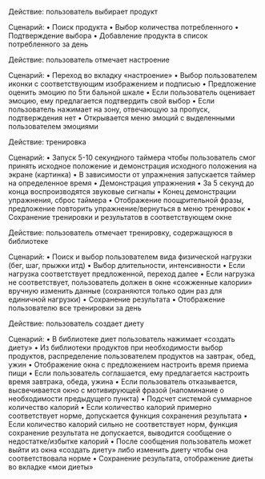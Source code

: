 Действие: пользователь выбирает продукт

Сценарий:
•	Поиск продукта 
•	Выбор количества потребленного
•	Подтверждение выбора
•	Добавление продукта в список потребленного за день


Действие: пользователь отмечает настроение

Сценарий:
•	Переход во вкладку «настроение»
•	Выбор пользователем иконки с соответствующим изображением и подписью
•	Предложение оценить эмоцию по 5ти бальной шкале
•	Если пользователь оценивает эмоцию, ему предлагается подтвердить свой выбор
•	Если пользователь нажимает на зону, отвечающую за пропуск, подтверждения нет
•	Открывается меню эмоций с выделенными пользователем эмоциями

Действие: тренировка

Сценарий:
•	Запуск 5-10 секундного таймера чтобы пользователь смог принять исходное положение и демонстрация исходного положения на экране (картинка)
•	В зависимости от упражнения запускается таймер на определенное время
•	Демонстрация упражнения
•	За 5 секунд до конца воспроизводятся звуковые сигналы
•	Конец демонстрации упражнения, сброс таймера
•	Отображение поощрительной фразы, предложение повторить упражнение/вернуться в меню тренировок
•	Сохранение тренировки и результатов в соответствующем окне

Действие: пользователь отмечает тренировку, содержащуюся в библиотеке

Сценарий:
•	Поиск и выбор пользователем вида физической нагрузки (бег, шаг, прыжки итд)
•	Выбор длительности, интенсивности 
•	Если нагрузка соответствует предложенной, переход далее
•	Если нагрузка не соответствует, пользователь должен в окне «сожженные калории» вручную изменить данные (сохраняются только один раз для единичной нагрузки)
•	Сохранение результата
•	Отображение пользователю все тренировки за день


Действие: пользователь создает диету

Сценарий:
•	В библиотеке диет пользователь нажимает «создать диету»
•	Из библиотеки продуктов при необходимости выбор продуктов, распределение пользователем продуктов на завтрак, обед, ужин
•	Отображение окна с предложением настроить время приема пищи
•	Если пользователь соглашается, ему предлагается настроить время завтрака, обеда, ужина
•	Если пользователь отказывается, высвечивается окно с мотивирующей фразой (напоминание о необходимости предыдущего пункта)
•	Подсчет системой суммарное количество калорий
•	Если количество калорий примерно соответствует норме, допускается функция сохранения результата
•	Если количество калорий сильно не соответствует норм, функция сохранение результата не допускается, выводится сообщение о недостатке/избытке калорий
•	После сообщения пользователь может выйти из окна «создать диету» либо изменить диету чтобы она соответствовала норме
•	Сохранение результата, отображение диеты во вкладке «мои диеты»

